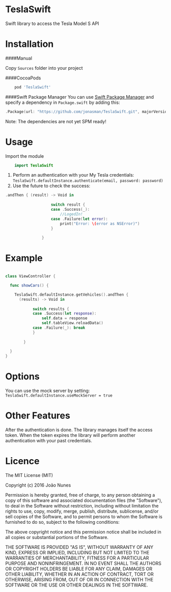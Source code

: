 # TeslaSwift
Swift library to access the Tesla Model S API

Installation
============

####Manual

Copy `Sources` folder into your project

####CocoaPods
```ruby
	pod 'TeslaSwift'
```
####Swift Package Manager
You can use [Swift Package Manager](https://swift.org/package-manager/) and specify a dependency in `Package.swift` by adding this:
```swift
.Package(url: "https://github.com/jonasman/TeslaSwift.git", majorVersion: 1)
```

Note: The dependencies are not yet SPM ready!

Usage
============
Import the module
```swift
	import TeslaSwift
```

1. Perform an authentication with your My Tesla credentials: `TeslaSwift.defaultInstance.authenticate(email, password: password)`
2. Use the future to check the success: 
```swift 
.andThen { (result) -> Void in
					
					switch result {
					case .Success(_):
						//LogedIn!
					case .Failure(let error):
						print("Error: \(error as NSError)")
					}
					
				}
```


Example
===========
```swift

class ViewController {

  func showCars() {

    TeslaSwift.defaultInstance.getVehicles().andThen { 
      (results) -> Void in
			
			switch results {
			case .Success(let response):
				self.data = response
				self.tableView.reloadData()
			case .Failure(_): break
			}
			
		}
	
  }
}
```    

Options
============
You can use the mock server by setting: `TeslaSwift.defaultInstance.useMockServer = true`

Other Features
============
After the authentication is done. The library manages itself the access token. 
When the token expires the library will perform another authentication with your past credentials.

Licence
============
        
The MIT License (MIT)

Copyright (c) 2016 João Nunes

Permission is hereby granted, free of charge, to any person obtaining a copy of
this software and associated documentation files (the "Software"), to deal in
the Software without restriction, including without limitation the rights to
use, copy, modify, merge, publish, distribute, sublicense, and/or sell copies of
the Software, and to permit persons to whom the Software is furnished to do so,
subject to the following conditions:

The above copyright notice and this permission notice shall be included in all
copies or substantial portions of the Software.

THE SOFTWARE IS PROVIDED "AS IS", WITHOUT WARRANTY OF ANY KIND, EXPRESS OR
IMPLIED, INCLUDING BUT NOT LIMITED TO THE WARRANTIES OF MERCHANTABILITY, FITNESS
FOR A PARTICULAR PURPOSE AND NONINFRINGEMENT. IN NO EVENT SHALL THE AUTHORS OR
COPYRIGHT HOLDERS BE LIABLE FOR ANY CLAIM, DAMAGES OR OTHER LIABILITY, WHETHER
IN AN ACTION OF CONTRACT, TORT OR OTHERWISE, ARISING FROM, OUT OF OR IN
CONNECTION WITH THE SOFTWARE OR THE USE OR OTHER DEALINGS IN THE SOFTWARE.
